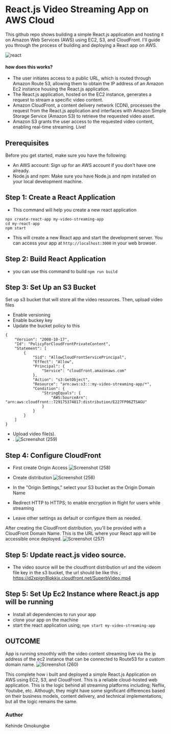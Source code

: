 # React.js Video Streaming App on AWS Cloud

This github repo shows building a simple React.js application and hosting it on Amazon Web Services (AWS) using EC2, S3, and CloudFront. I'll guide you through the process of building and deploying a React app on AWS.

![react](https://github.com/OK-CodeClinic/Build_a_Video_Streaming_App_on_AWS_Cloud/assets/100064229/71745397-85af-4f5a-b58f-4a3c5edffe3a)
#### how does this works?
- The user initiates access to a public URL, which is routed through Amazon Route 53, allowing them to obtain the IP address of an Amazon Ec2 instance housing the React.js application.
- The React.js application, hosted on the EC2 instance, generates a request to stream a specific video content.
- Amazon CloudFront, a content delivery network (CDN), processes the request from the React.js application and interfaces with Amazon Simple Storage Service (Amazon S3) to retrieve the requested video asset.
- Amazon S3 grants the user access to the requested video content, enabling real-time streaming. Live!

## Prerequisites
Before you get started, make sure you have the following:
- An AWS account: Sign up for an AWS account if you don't have one already.
- Node.js and npm: Make sure you have Node.js and npm installed on your local development machine.

## Step 1: Create a React Application
- This command will help you create a new react application
```
npx create-react-app my-video-streaming-app
cd my-react-app
npm start

```

- This will create a new React app and start the development server. You can access your app at ```http://localhost:3000``` in your web browser.

## Step 2: Build React Application
- you can use this command to build
 ```npm run build```

## Step 3: Set Up an S3 Bucket
Set up s3 bucket that will store all the video resources. Then, upload video files
- Enable versioning
- Enable buckey key
- Update the bucket policy to this
```
{
    "Version": "2008-10-17",
    "Id": "PolicyForCloudFrontPrivateContent",
    "Statement": [
        {
            "Sid": "AllowCloudFrontServicePrincipal",
            "Effect": "Allow",
            "Principal": {
                "Service": "cloudfront.amazonaws.com"
            },
            "Action": "s3:GetObject",
            "Resource": "arn:aws:s3:::my-video-streaming-app/*",
            "Condition": {
                "StringEquals": {
                    "AWS:SourceArn": "arn:aws:cloudfront::729175374817:distribution/E227FP06ZTSAGU"
                }
            }
        }
    ]
}

```
- Upload video file(s).
- .
![Screenshot (259)](https://github.com/OK-CodeClinic/Build_a_Video_Streaming_App_on_AWS_Cloud/assets/100064229/c05a3fca-86fd-4c22-b46f-d9ca8f436793)



## Step 4: Configure CloudFront
- First create Origin Access
  ![Screenshot (258)](https://github.com/OK-CodeClinic/Build_a_Video_Streaming_App_on_AWS_Cloud/assets/100064229/e4d80e46-bc0e-4c5d-bbf3-af2f202e4982)

- Create distribution
  ![Screenshot (256)](https://github.com/OK-CodeClinic/Build_a_Video_Streaming_App_on_AWS_Cloud/assets/100064229/ad007ebd-e9d6-43f5-9609-a220f67ef691)

- In the "Origin Settings," select your S3 bucket as the Origin Domain Name
- Redirect HTTP to HTTPS;  to enable encryption in flight for users while streaming
- Leave other settings as default or configure them as needed.

After creating the CloudFront distribution, you'll be provided with a CloudFront Domain Name. This is the URL where your React app will be accessible once deployed.
  ![Screenshot (257)](https://github.com/OK-CodeClinic/Build_a_Video_Streaming_App_on_AWS_Cloud/assets/100064229/90307883-faaa-44bc-8ef3-26fd75388624)


## Step 5: Update react.js video source.
- The video source will be the cloudfront distribution url and the videom file key in the s3 bucket, the url should be like this ; https://d2xpign8lqkkjx.cloudfront.net/SuperbVideo.mp4


## Step 5: Set Up Ec2 Instance where React.js app will be running
- Install all dependencies to run your app
- clone your app on the machine
- start the react application using;
 ```npm start my-video-streaming-app```


 ## OUTCOME
 App is running smoothly with the video content streaming live via the ip address of the ec2 instance that can be connected to Route53 for a custom domain name.
 ![Screenshot (260)](https://github.com/OK-CodeClinic/Build_a_Video_Streaming_App_on_AWS_Cloud/assets/100064229/9b18b3e4-19c7-41c8-a35f-87e6c0743910)


This complete how i built and deployed a simple React.js Application on AWS using EC2, S3, and CloudFront. This is a  reliable cloud-hosted web application. This is the logic behind all streaming platforms including; Neflix, Youtube, etc. Although, they might have some significant differences based on their business models, content delivery, and technical implementations, but all the logic remains the same.

 ### Author
Kehinde Omokungbe
